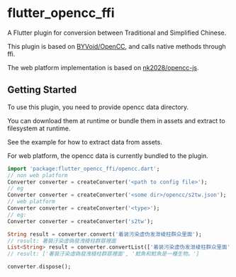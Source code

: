 # flutter_opencc_ffi

A Flutter plugin for conversion between Traditional and Simplified Chinese.

This plugin is based on [BYVoid/OpenCC](https://github.com/BYVoid/OpenCC), and calls native methods through ffi.

The web platform implementation is based on [nk2028/opencc-js](https://github.com/nk2028/opencc-js).

## Getting Started

To use this plugin, you need to provide opencc data directory.

You can download them at runtime or bundle them in assets and extract to filesystem at runtime.

See the example for how to extract data from assets.

For web platform, the opencc data is currently bundled to the plugin.

```dart
import 'package:flutter_opencc_ffi/opencc.dart';
// non web platform
Converter converter = createConverter('<path to config file>');
// eg
Converter converter = createConverter('<some dir>/opencc/s2tw.json');
// web platform
Converter converter = createConverter('<type>');
// eg:
Converter converter = createConverter('s2tw');

String result = converter.convert('着装污染虚伪发泄棱柱群众里面');
// result: 著裝汙染虛偽發洩稜柱群眾裡面
List<String> result = converter.convertList(['着装污染虚伪发泄棱柱群众里面', '鲶鱼和鲇鱼是一种生物。']);
// result: ['著裝汙染虛偽發洩稜柱群眾裡面', '鯰魚和鯰魚是一種生物。']

converter.dispose();
```